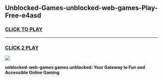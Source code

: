 
## Unblocked-Games-unblocked-web-games-Play-Free-e4asd
<h3>
<a href="https://premium76.site?title=unblocked-web-games&ref=09A">CLICK TO PLAY</a></h3>
<hr>

<h3>
<a href="https://premium76.site?title=unblocked-web-games&ref=09A">CLICK 2 PLAY</a>
  
</h3>

<a href="https://premium76.site?title=unblocked-web-games&ref=09A"><img src="https://clearcache.store/games.png"></a>


**unblocked-web-games games unblocked: Your Gateway to Fun and Accessible Online Gaming**
